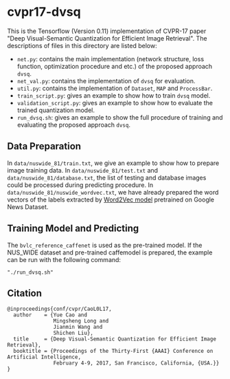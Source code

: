 # cvpr17-dvsq

This is the Tensorflow (Version 0.11) implementation of CVPR-17 paper "Deep Visual-Semantic Quantization for Efficient Image Retrieval". The descriptions of files in this directory are listed below:

- `net.py`: contains the main implementation (network structure, loss function, optimization procedure and etc.) of the proposed approach `dvsq`.
- `net_val.py`: contains the implementation of `dvsq` for evaluation.
- `util.py`: contains the implementation of `Dataset`, `MAP` and `ProcessBar`.
- `train_script.py`: gives an example to show how to train `dvsq` model. 
- `validation_script.py`: gives an example to show how to evaluate the trained quantization model.
- `run_dvsq.sh`: gives an example to show the full procedure of training and evaluating the proposed approach `dvsq`.

Data Preparation
---------------
In `data/nuswide_81/train.txt`, we give an example to show how to prepare image training data. In `data/nuswide_81/test.txt` and `data/nuswide_81/database.txt`, the list of testing and database images could be processed during predicting procedure. In `data/nuswide_81/nuswide_wordvec.txt`, we have already prepared the word vectors of the labels extracted by [Word2Vec model](https://code.google.com/archive/p/word2vec/) pretrained on Google News Dataset.

Training Model and Predicting
---------------
The `bvlc_reference_caffenet` is used as the pre-trained model. If the NUS\_WIDE dataset and pre-trained caffemodel is prepared, the example can be run with the following command:
```
"./run_dvsq.sh"
```

Citation
---------------
    @inproceedings{conf/cvpr/CaoL0L17,
      author    = {Yue Cao and
                   Mingsheng Long and
                   Jianmin Wang and
                   Shichen Liu},
      title     = {Deep Visual-Semantic Quantization for Efficient Image Retrieval},
      booktitle = {Proceedings of the Thirty-First {AAAI} Conference on Artificial Intelligence,
                   February 4-9, 2017, San Francisco, California, {USA.}}
    }
